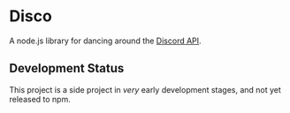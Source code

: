 # Disco

A node.js library for dancing around the [Discord API](https://discord.dev).

## Development Status

This project is a side project in *very* early development stages, and not yet released to npm.
